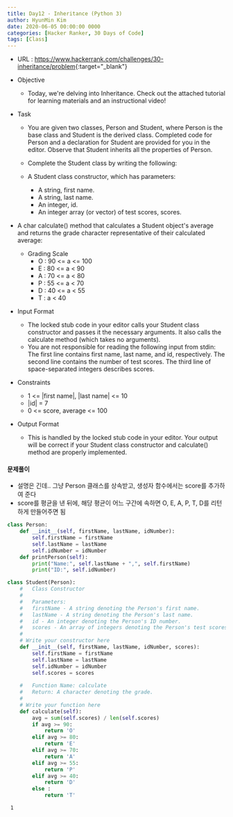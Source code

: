 ```yaml
---
title: Day12 - Inheritance (Python 3)
author: HyunMin Kim
date: 2020-06-05 00:00:00 0000
categories: [Hacker Ranker, 30 Days of Code]
tags: [Class]
---
```


- URL : <https://www.hackerrank.com/challenges/30-inheritance/problem>{:target="_blank"}

- Objective
    - Today, we're delving into Inheritance. Check out the attached tutorial for learning materials and an instructional video!

- Task
    - You are given two classes, Person and Student, where Person is the base class and Student is the derived class. Completed code for Person and a declaration for Student are provided for you in the editor. Observe that Student inherits all the properties of Person.

    - Complete the Student class by writing the following:

    - A Student class constructor, which has  parameters:
        - A string, first name.
        - A string, last name.
        - An integer, id.
        - An integer array (or vector) of test scores, scores.
- A char calculate() method that calculates a Student object's average and returns the grade character representative of their calculated average:
    - Grading Scale
        - O : 90 <= a <= 100
        - E : 80 <= a < 90
        - A : 70 <= a < 80
        - P : 55 <= a < 70
        - D : 40 <= a < 55
        - T : a < 40

- Input Format
    - The locked stub code in your editor calls your Student class constructor and passes it the necessary arguments. It also calls the calculate method (which takes no arguments).
    - You are not responsible for reading the following input from stdin:
      The first line contains first name, last name, and id, respectively. The second line contains the number of test scores. The third line of space-separated integers describes scores.

- Constraints
    - 1 <= |first name|, |last name| <= 10
    - |id| = 7
    - 0 <= score, average <= 100

- Output Format
    - This is handled by the locked stub code in your editor. Your output will be correct if your Student class constructor and calculate() method are properly implemented.

#### 문제풀이
- 설명은 긴데.. 그냥 Person 클래스를 상속받고, 생성자 함수에서는 score를 추가하여 준다
- score를 평균을 낸 뒤에, 해당 평균이 어느 구간에 속하면 O, E, A, P, T, D를 리턴하게 만들어주면 됨


```python
class Person:
	def __init__(self, firstName, lastName, idNumber):
		self.firstName = firstName
		self.lastName = lastName
		self.idNumber = idNumber
	def printPerson(self):
		print("Name:", self.lastName + ",", self.firstName)
		print("ID:", self.idNumber)

class Student(Person):
    #   Class Constructor
    #   
    #   Parameters:
    #   firstName - A string denoting the Person's first name.
    #   lastName - A string denoting the Person's last name.
    #   id - An integer denoting the Person's ID number.
    #   scores - An array of integers denoting the Person's test scores.
    #
    # Write your constructor here
    def __init__(self, firstName, lastName, idNumber, scores):
        self.firstName = firstName
        self.lastName = lastName
        self.idNumber = idNumber
        self.scores = scores
    
    #   Function Name: calculate
    #   Return: A character denoting the grade.
    #
    # Write your function here
    def calculate(self):
        avg = sum(self.scores) / len(self.scores)
        if avg >= 90:
            return 'O'
        elif avg >= 80:
            return 'E'
        elif avg >= 70:
            return 'A'
        elif avg >= 55:
            return 'P'
        elif avg >= 40:
            return 'D'
        else :
            return 'T'
```

     1
